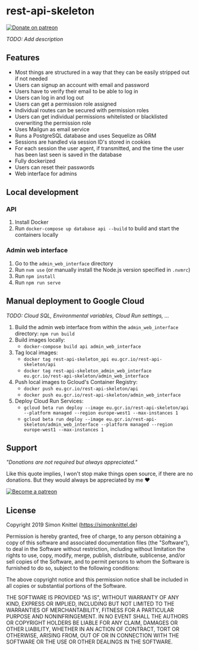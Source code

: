 # rest-api-skeleton

[![Donate on patreon](https://badgen.net/badge/donate%20on/patreon/orange)](https://patreon.com/simonknittel)

_TODO: Add description_

## Features

* Most things are structured in a way that they can be easily stripped out if not needed
* Users can signup an account with email and password
* Users have to verify their email to be able to log in
* Users can log in and log out
* Users can get a permission role assigned
* Individual routes can be secured with permission roles
* Users can get individual permissions whitelisted or blacklisted overwriting the permission role
* Uses Mailgun as email service
* Runs a PostgreSQL database and uses Sequelize as ORM
* Sessions are handled via session ID's stored in cookies
* For each session the user agent, if transmitted, and the time the user has been last seen is saved in the database
* Fully dockerized
* Users can reset their passwords
* Web interface for admins

## Local development

### API

1. Install Docker
2. Run `docker-compose up database api --build` to build and start the containers locally

### Admin web interface

1. Go to the `admin_web_interface` directory
2. Run `nvm use` (or manually install the Node.js version specified in `.nvmrc`)
3. Run `npm install`
4. Run `npm run serve`

## Manual deployment to Google Cloud

_TODO: Cloud SQL, Environmental variables, Cloud Run settings, ..._

1. Build the admin web interface from within the `admin_web_interface` directory: `npm run build`
2. Build images locally:
    * `docker-compose build api admin_web_interface`
3. Tag local images:
   * `docker tag rest-api-skeleton_api eu.gcr.io/rest-api-skeleton/api`
   * `docker tag rest-api-skeleton_admin_web_interface eu.gcr.io/rest-api-skeleton/admin_web_interface`
4. Push local images to Gcloud's Container Registry:
    * `docker push eu.gcr.io/rest-api-skeleton/api`
    * `docker push eu.gcr.io/rest-api-skeleton/admin_web_interface`
5. Deploy Cloud Run Services:
    * `gcloud beta run deploy --image eu.gcr.io/rest-api-skeleton/api --platform managed --region europe-west1 --max-instances 1`
    * `gcloud beta run deploy --image eu.gcr.io/rest-api-skeleton/admin_web_interface --platform managed --region europe-west1 --max-instances 1`

## Support

_"Donations are not required but always appreciated."_

Like this quote implies, I won't stop make things open source, if there are no donations. But they would always be appreciated by me ❤

[![Become a patreon](https://c5.patreon.com/external/logo/become_a_patron_button.png)](https://patreon.com/simonknittel)


## License
Copyright 2019 Simon Knittel (<https://simonknittel.de>)

Permission is hereby granted, free of charge, to any person obtaining a copy of this software and associated documentation files (the "Software"), to deal in the Software without restriction, including without limitation the rights to use, copy, modify, merge, publish, distribute, sublicense, and/or sell copies of the Software, and to permit persons to whom the Software is furnished to do so, subject to the following conditions:

The above copyright notice and this permission notice shall be included in all copies or substantial portions of the Software.

THE SOFTWARE IS PROVIDED "AS IS", WITHOUT WARRANTY OF ANY KIND, EXPRESS OR IMPLIED, INCLUDING BUT NOT LIMITED TO THE WARRANTIES OF MERCHANTABILITY, FITNESS FOR A PARTICULAR PURPOSE AND NONINFRINGEMENT. IN NO EVENT SHALL THE AUTHORS OR COPYRIGHT HOLDERS BE LIABLE FOR ANY CLAIM, DAMAGES OR OTHER LIABILITY, WHETHER IN AN ACTION OF CONTRACT, TORT OR OTHERWISE, ARISING FROM, OUT OF OR IN CONNECTION WITH THE SOFTWARE OR THE USE OR OTHER DEALINGS IN THE SOFTWARE.
